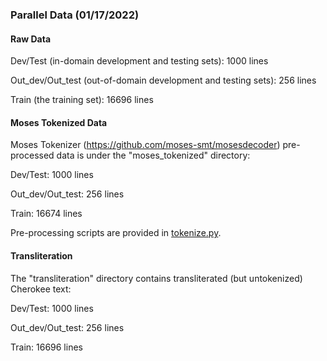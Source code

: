 ### Parallel Data (01/17/2022)

#### Raw Data
Dev/Test (in-domain development and testing sets): 1000 lines

Out_dev/Out_test (out-of-domain development and testing sets): 256 lines

Train (the training set): 16696 lines

#### Moses Tokenized Data

Moses Tokenizer (https://github.com/moses-smt/mosesdecoder) pre-processed data is under the "moses_tokenized" directory:

Dev/Test: 1000 lines

Out_dev/Out_test: 256 lines

Train: 16674 lines

Pre-processing scripts are provided in [tokenize.py](moses_tokenized/tokenize.py).

#### Transliteration

The "transliteration" directory contains transliterated (but untokenized) Cherokee text:

Dev/Test: 1000 lines

Out_dev/Out_test: 256 lines

Train: 16696 lines
